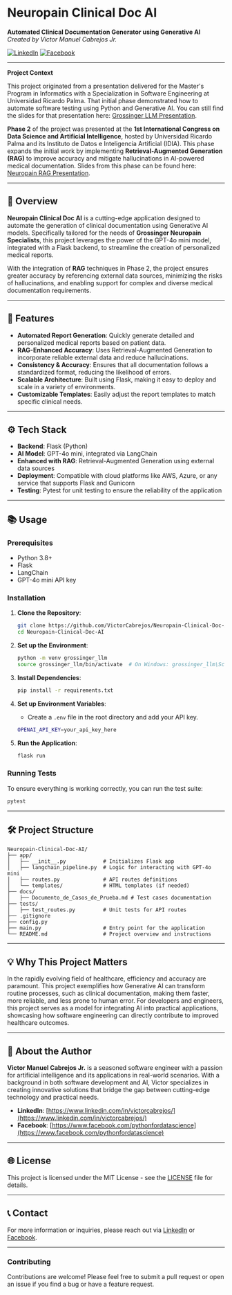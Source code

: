 
# Neuropain Clinical Doc AI

**Automated Clinical Documentation Generator using Generative AI**
*Created by Victor Manuel Cabrejos Jr.*

[![LinkedIn](https://img.shields.io/badge/LinkedIn-Connect-blue)](https://www.linkedin.com/in/victorcabrejos/)
[![Facebook](https://img.shields.io/badge/Facebook-Follow-blue)](https://www.facebook.com/pythonfordatascience)

---
**Project Context**

This project originated from a presentation delivered for the Master's Program in Informatics with a Specialization in Software Engineering at Universidad Ricardo Palma. That initial phase demonstrated how to automate software testing using Python and Generative AI. You can still find the slides for that presentation here: [Grossinger LLM Presentation](https://www.dropbox.com/scl/fi/3wj1bk97gxqvnfyswa4kn/grossinger_llm_pres.pdf?rlkey=35gcbmw7duijo9ie3txw4ukrx&st=b2zb0wx8&dl=0).

**Phase 2** of the project was presented at the **1st International Congress on Data Science and Artificial Intelligence**, hosted by Universidad Ricardo Palma and its Instituto de Datos e Inteligencia Artificial (IDIA). This phase expands the initial work by implementing **Retrieval-Augmented Generation (RAG)** to improve accuracy and mitigate hallucinations in AI-powered medical documentation. Slides from this phase can be found here: [Neuropain RAG Presentation](ADD_SLIDES_LINK_HERE).

---

## 📜 Overview

**Neuropain Clinical Doc AI** is a cutting-edge application designed to automate the generation of clinical documentation using Generative AI models. Specifically tailored for the needs of **Grossinger Neuropain Specialists**, this project leverages the power of the GPT-4o mini model, integrated with a Flask backend, to streamline the creation of personalized medical reports.

With the integration of **RAG** techniques in Phase 2, the project ensures greater accuracy by referencing external data sources, minimizing the risks of hallucinations, and enabling support for complex and diverse medical documentation requirements.

---

## 🚀 Features

- **Automated Report Generation**: Quickly generate detailed and personalized medical reports based on patient data.
- **RAG-Enhanced Accuracy**: Uses Retrieval-Augmented Generation to incorporate reliable external data and reduce hallucinations.
- **Consistency & Accuracy**: Ensures that all documentation follows a standardized format, reducing the likelihood of errors.
- **Scalable Architecture**: Built using Flask, making it easy to deploy and scale in a variety of environments.
- **Customizable Templates**: Easily adjust the report templates to match specific clinical needs.

---

## ⚙️ Tech Stack

- **Backend**: Flask (Python)
- **AI Model**: GPT-4o mini, integrated via LangChain
- **Enhanced with RAG**: Retrieval-Augmented Generation using external data sources
- **Deployment**: Compatible with cloud platforms like AWS, Azure, or any service that supports Flask and Gunicorn
- **Testing**: Pytest for unit testing to ensure the reliability of the application


---

## 📚 Usage

### Prerequisites

- Python 3.8+
- Flask
- LangChain
- GPT-4o mini API key

### Installation

1. **Clone the Repository**:
   ```bash
   git clone https://github.com/VictorCabrejos/Neuropain-Clinical-Doc-AI.git
   cd Neuropain-Clinical-Doc-AI
   ```

2. **Set up the Environment**:
   ```bash
   python -m venv grossinger_llm
   source grossinger_llm/bin/activate  # On Windows: grossinger_llm\Scriptsctivate
   ```

3. **Install Dependencies**:
   ```bash
   pip install -r requirements.txt
   ```

4. **Set up Environment Variables**:
   - Create a `.env` file in the root directory and add your API key.
   ```bash
   OPENAI_API_KEY=your_api_key_here
   ```

5. **Run the Application**:
   ```bash
   flask run
   ```

### Running Tests

To ensure everything is working correctly, you can run the test suite:

```bash
pytest
```

---

## 🛠️ Project Structure

```plaintext
Neuropain-Clinical-Doc-AI/
├── app/
│   ├── __init__.py            # Initializes Flask app
│   ├── langchain_pipeline.py  # Logic for interacting with GPT-4o mini
│   ├── routes.py              # API routes definitions
│   └── templates/             # HTML templates (if needed)
├── docs/
│   ├── Documento_de_Casos_de_Prueba.md # Test cases documentation
├── tests/
│   ├── test_routes.py         # Unit tests for API routes
├── .gitignore
├── config.py
├── main.py                    # Entry point for the application
└── README.md                  # Project overview and instructions
```

---

## 💡 Why This Project Matters

In the rapidly evolving field of healthcare, efficiency and accuracy are paramount. This project exemplifies how Generative AI can transform routine processes, such as clinical documentation, making them faster, more reliable, and less prone to human error. For developers and engineers, this project serves as a model for integrating AI into practical applications, showcasing how software engineering can directly contribute to improved healthcare outcomes.

---

## 👤 About the Author

**Victor Manuel Cabrejos Jr.** is a seasoned software engineer with a passion for artificial intelligence and its applications in real-world scenarios. With a background in both software development and AI, Victor specializes in creating innovative solutions that bridge the gap between cutting-edge technology and practical needs.

- **LinkedIn**: [https://www.linkedin.com/in/victorcabrejos/](https://www.linkedin.com/in/victorcabrejos/)
- **Facebook**: [https://www.facebook.com/pythonfordatascience](https://www.facebook.com/pythonfordatascience)

---

## 🌐 License

This project is licensed under the MIT License - see the [LICENSE](LICENSE) file for details.

---

## 📞 Contact

For more information or inquiries, please reach out via [LinkedIn](https://www.linkedin.com/in/victorcabrejos/) or [Facebook](https://www.facebook.com/pythonfordatascience).

---

### Contributing

Contributions are welcome! Please feel free to submit a pull request or open an issue if you find a bug or have a feature request.
